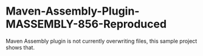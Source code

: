 # Maven-Assembly-Plugin-MASSEMBLY-856-Reproduced
Maven Assembly plugin is not currently overwriting files, this sample project shows that.

